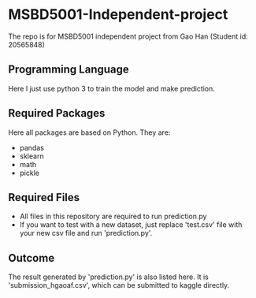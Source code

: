 # MSBD5001-Independent-project
The repo is for MSBD5001 independent project from Gao Han (Student id: 20565848)

## Programming Language
Here I just use python 3 to train the model and make prediction.

## Required Packages
Here all packages are based on Python. They are:
* pandas
* sklearn
* math
* pickle

## Required Files
* All files in this repository are required to run prediction.py
* If you want to test with a new dataset, just replace 'test.csv' 
file with your new csv file and run 'prediction.py'.

## Outcome
The result generated by 'prediction.py' is also listed here. It
is 'submission_hgaoaf.csv', which can be submitted to kaggle 
directly.